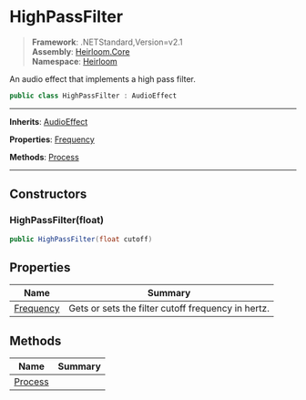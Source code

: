 # HighPassFilter

> **Framework**: .NETStandard,Version=v2.1  
> **Assembly**: [Heirloom.Core][0]  
> **Namespace**: [Heirloom][0]  

An audio effect that implements a high pass filter.

```cs
public class HighPassFilter : AudioEffect
```

--------------------------------------------------------------------------------

**Inherits**: [AudioEffect][1]

**Properties**: [Frequency][2]

**Methods**: [Process][3]

--------------------------------------------------------------------------------

## Constructors

### HighPassFilter(float)

```cs
public HighPassFilter(float cutoff)
```

## Properties

| Name           | Summary                                            |
|----------------|----------------------------------------------------|
| [Frequency][2] | Gets or sets the filter cutoff frequency in hertz. |

## Methods

| Name         | Summary |
|--------------|---------|
| [Process][3] |         |

[0]: ..\Heirloom.Core.md
[1]: Heirloom.AudioEffect.md
[2]: Heirloom.HighPassFilter.Frequency.md
[3]: Heirloom.HighPassFilter.Process.md
